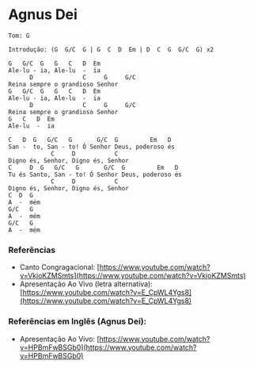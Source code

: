 # Agnus Dei

```
Tom: G
```

```
Introdução: (G  G/C  G | G  C  D  Em | D  C  G  G/C  G) x2
```

```
G   G/C  G   G   C   D  Em
Ale-lu - ia, Ale-lu  -  ia
      D              C     G     G/C
Reina sempre o grandioso Senhor
G   G/C  G   G   C   D  Em
Ale-lu - ia, Ale-lu  -  ia
      D              C     G     G/C
Reina sempre o grandioso Senhor
G   C   D  Em
Ale-lu  -  ia

C   D  G   G/C   G       G/C  G         Em   D
San -  to, San - to! Ó Senhor Deus, poderoso és
            C     D           C
Digno és, Senhor, Digno és, Senhor
C     D  G   G/C   G       G/C  G         Em   D
Tu és Santo, San - to! Ó Senhor Deus, poderoso és
            C     D           C
Digno és, Senhor, Digno és, Senhor
C  D  G
A  -  mém
G/C   G
A  -  mém
G/C   G
A  -  mém
```

### Referências

* Canto Congragacional: [https://www.youtube.com/watch?v=VkjoKZMSmts](https://www.youtube.com/watch?v=VkjoKZMSmts)
* Apresentação Ao Vivo (letra alternativa): [https://www.youtube.com/watch?v=E_CpWL4Ygs8](https://www.youtube.com/watch?v=E_CpWL4Ygs8)

### Referências em Inglês (Agnus Dei):

* Apresentação Ao Vivo: [https://www.youtube.com/watch?v=HPBmFwBSGb0](https://www.youtube.com/watch?v=HPBmFwBSGb0)

